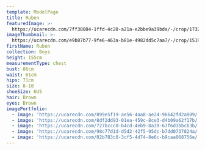 ```yaml
---
template: ModelPage
title: Ruben
featuredImage: >-
  https://ucarecdn.com/7ff38084-1ffd-4c20-a21a-e2bbe9a39bda/-/crop/1732x1063/0,47/-/preview/
imageThumbnail: >-
  https://ucarecdn.com/e9b87b77-9fe6-463a-b81e-4982dd5c7aa7/-/crop/1519x2049/182,0/-/preview/
firstName: Ruben
collection: Boys
height: 155cm
measurementType: chest
bust: 86cm
waist: 61cm
hips: 71cm
size: 8-10
shoeSize: 6US
hair: Brown
eyes: Brown
imagePortfolio:
  - image: 'https://ucarecdn.com/899e5f19-ae56-4aa8-ae24-96642fd2a809/'
  - image: 'https://ucarecdn.com/8df2dd93-01ea-459c-8ce3-d4b09a62f17b/'
  - image: 'https://ucarecdn.com/727bccc0-b4cd-4eb9-8a39-67f6d3bbcb3b/'
  - image: 'https://ucarecdn.com/98c77d1d-d5d2-42f5-95dc-b7dd0737824a/'
  - image: 'https://ucarecdn.com/02b783c0-3cf5-4d74-8e6c-b9caa068756e/'
---
```


